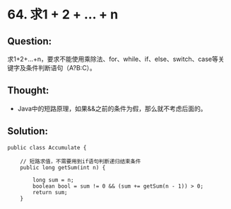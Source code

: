 # 64. 求1 + 2 + … + n

## Question:

求1+2+…+n，要求不能使用乘除法、for、while、if、else、switch、case等关键字及条件判断语句（A?B:C）。

## Thought:

* Java中的短路原理，如果&&之前的条件为假，那么就不考虑后面的。

## Solution:

```text
public class Accumulate {

    // 短路求值，不需要用到if语句判断递归结束条件
    public long getSum(int n) {

        long sum = n;
        boolean bool = sum != 0 && (sum += getSum(n - 1)) > 0;
        return sum;
    }
```

